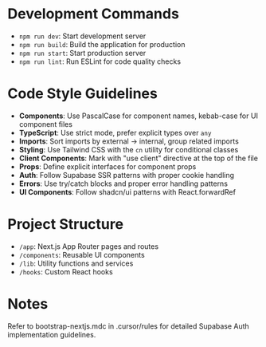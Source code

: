 # Development Commands

- `npm run dev`: Start development server
- `npm run build`: Build the application for production
- `npm run start`: Start production server
- `npm run lint`: Run ESLint for code quality checks

# Code Style Guidelines

- **Components**: Use PascalCase for component names, kebab-case for UI component files
- **TypeScript**: Use strict mode, prefer explicit types over `any`
- **Imports**: Sort imports by external → internal, group related imports
- **Styling**: Use Tailwind CSS with the `cn` utility for conditional classes
- **Client Components**: Mark with "use client" directive at the top of the file
- **Props**: Define explicit interfaces for component props
- **Auth**: Follow Supabase SSR patterns with proper cookie handling
- **Errors**: Use try/catch blocks and proper error handling patterns
- **UI Components**: Follow shadcn/ui patterns with React.forwardRef

# Project Structure

- `/app`: Next.js App Router pages and routes
- `/components`: Reusable UI components
- `/lib`: Utility functions and services
- `/hooks`: Custom React hooks

# Notes

Refer to bootstrap-nextjs.mdc in .cursor/rules for detailed Supabase Auth implementation guidelines.